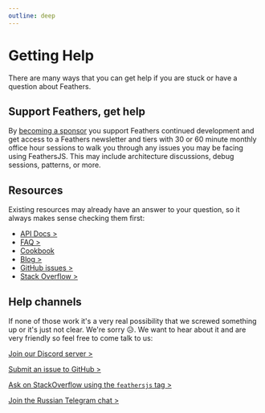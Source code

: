 ```yaml
---
outline: deep
---
```


# Getting Help

There are many ways that you can get help if you are stuck or have a question about Feathers.


## Support Feathers, get help

By [becoming a sponsor](https://github.com/sponsors/daffl/) you support Feathers continued development and get access to a Feathers newsletter and tiers with 30 or 60 minute monthly office hour sessions to walk you through any issues you may be facing using FeathersJS. This may include architecture discussions, debug sessions, patterns, or more.

## Resources

Existing resources may already have an answer to your question, so it always makes sense checking them first:

- [API Docs >](../api/)
- [FAQ >](./faq.md)
- [Cookbook](/cookbook/)
- [Blog >](https://blog.feathersjs.com/)
- [GitHub issues >](https://github.com/issues?utf8=%E2%9C%93&q=is%3Aopen+is%3Aissue+user%3Afeathersjs+)
- [Stack Overflow >](http://stackoverflow.com/questions/tagged/feathersjs)

## Help channels

If none of those work it's a very real possibility that we screwed something up or it's just not clear. We're sorry :disappointed_relieved:. We want to hear about it and are very friendly so feel free to come talk to us:

[Join our Discord server >](https://discord.gg/qa8kez8QBx)

[Submit an issue to GitHub >](https://github.com/feathersjs/feathers/issues/new)

[Ask on StackOverflow using the `feathersjs` tag >](http://stackoverflow.com)

[Join the Russian Telegram chat >](https://t.me/featherjs)

